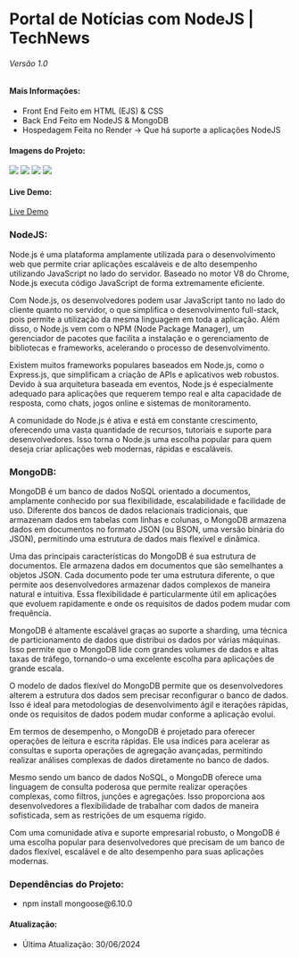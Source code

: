 <h1>Portal de Notícias com NodeJS | TechNews</h1>
<h6>Versão 1.0</h6>

<h4>Mais Informações:</h4>
<ul>
  <li>Front End Feito em HTML (EJS) & CSS</li>
  <li>Back End Feito em NodeJS & MongoDB</li>
  <li>Hospedagem Feita no Render -> Que há suporte a aplicações NodeJS</li>
</ul>

<h4>Imagens do Projeto:</h4>
<img src="https://uploaddeimagens.com.br/images/004/806/656/full/thumbnail.png?1719721117"/>
<img src="https://uploaddeimagens.com.br/images/004/806/657/full/thumbnail.png?1719721303"/>
<img src="https://uploaddeimagens.com.br/images/004/806/659/full/thumbnail.png?1719721393"/>
<img src="https://uploaddeimagens.com.br/images/004/806/660/full/thumbnail.png?1719721463"/>

<h4>Live Demo:</h4>
<a href="https://technews-hxey.onrender.com/">Live Demo</a>


<h3>NodeJS:</h3>
<p>Node.js é uma plataforma amplamente utilizada para o desenvolvimento web que permite criar aplicações escaláveis e de alto desempenho utilizando JavaScript no lado do servidor. Baseado no motor V8 do Chrome, Node.js executa código JavaScript de forma extremamente eficiente.</p>

<p>Com Node.js, os desenvolvedores podem usar JavaScript tanto no lado do cliente quanto no servidor, o que simplifica o desenvolvimento full-stack, pois permite a utilização da mesma linguagem em toda a aplicação. Além disso, o Node.js vem com o NPM (Node Package Manager), um gerenciador de pacotes que facilita a instalação e o gerenciamento de bibliotecas e frameworks, acelerando o processo de desenvolvimento.</p>

<p>Existem muitos frameworks populares baseados em Node.js, como o Express.js, que simplificam a criação de APIs e aplicativos web robustos. Devido à sua arquitetura baseada em eventos, Node.js é especialmente adequado para aplicações que requerem tempo real e alta capacidade de resposta, como chats, jogos online e sistemas de monitoramento.</p>

<p>A comunidade do Node.js é ativa e está em constante crescimento, oferecendo uma vasta quantidade de recursos, tutoriais e suporte para desenvolvedores. Isso torna o Node.js uma escolha popular para quem deseja criar aplicações web modernas, rápidas e escaláveis.</p>

<h3>MongoDB:</h3>
<p>MongoDB é um banco de dados NoSQL orientado a documentos, amplamente conhecido por sua flexibilidade, escalabilidade e facilidade de uso. Diferente dos bancos de dados relacionais tradicionais, que armazenam dados em tabelas com linhas e colunas, o MongoDB armazena dados em documentos no formato JSON (ou BSON, uma versão binária do JSON), permitindo uma estrutura de dados mais flexível e dinâmica.</p>
<p>Uma das principais características do MongoDB é sua estrutura de documentos. Ele armazena dados em documentos que são semelhantes a objetos JSON. Cada documento pode ter uma estrutura diferente, o que permite aos desenvolvedores armazenar dados complexos de maneira natural e intuitiva. Essa flexibilidade é particularmente útil em aplicações que evoluem rapidamente e onde os requisitos de dados podem mudar com frequência.</p>
<p>MongoDB é altamente escalável graças ao suporte a sharding, uma técnica de particionamento de dados que distribui os dados por várias máquinas. Isso permite que o MongoDB lide com grandes volumes de dados e altas taxas de tráfego, tornando-o uma excelente escolha para aplicações de grande escala.</p>
<p>O modelo de dados flexível do MongoDB permite que os desenvolvedores alterem a estrutura dos dados sem precisar reconfigurar o banco de dados. Isso é ideal para metodologias de desenvolvimento ágil e iterações rápidas, onde os requisitos de dados podem mudar conforme a aplicação evolui.</p>
<p>Em termos de desempenho, o MongoDB é projetado para oferecer operações de leitura e escrita rápidas. Ele usa índices para acelerar as consultas e suporta operações de agregação avançadas, permitindo realizar análises complexas de dados diretamente no banco de dados.</p>
<p>Mesmo sendo um banco de dados NoSQL, o MongoDB oferece uma linguagem de consulta poderosa que permite realizar operações complexas, como filtros, junções e agregações. Isso proporciona aos desenvolvedores a flexibilidade de trabalhar com dados de maneira sofisticada, sem as restrições de um esquema rígido.</p>
<p>Com uma comunidade ativa e suporte empresarial robusto, o MongoDB é uma escolha popular para desenvolvedores que precisam de um banco de dados flexível, escalável e de alto desempenho para suas aplicações modernas.</p>

<h3>Dependências do Projeto:</h3>
<ul>
  <li>npm install mongoose@6.10.0</li>
</ul>

<h4>Atualização:</h4>
<ul>
  <li>Última Atualização: 30/06/2024</li>
</ul>
